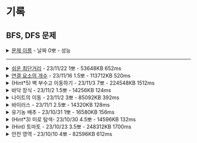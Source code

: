 # 기록
## BFS, DFS 문제


<details>
<summary><a href="">문제 이름</a> - 날짜 0뽀 - 성능</summary>
<div markdown="1">
<ul>
<li>- [문제 링크]() </li>
<li>- 공개한 1등 기록: </li>
<li>- 추정 시간 복잡도: </li>
<li>- 문제 핵심</li>
<li>- 해결 과정</li>
<li>- 다른 코드 감상 및 배울 점</li>
<li>- 궁금하다! 더 공부하고 싶다!</li>
<li>- 하고 싶은 말</li>
<li>- [노션 링크]() - 다른 코드 및 틀린 코드 확인</li>
</ul>
</div>
</details>

------------



<details>
<summary><a href="">쉬운 최단거리</a> - 23/11/22 1뽀 - 53648KB 652ms</summary>
<div markdown="1">
</div>
<ul>
<li><a href="https://www.acmicpc.net/problem/14940">문제 링크</a></li>
<li>공개한 1등 기록: 31152KB 440ms</li>
<li>문제 핵심<ul>
<li>최단 거리는 BFS 사용, 목적지에서의 거리 출력는 visited 처리로 처리</li>
</ul>
</li>
<li>해결 과정<ul>
<li>순차적으로 가야 하기 때문에, 갔던 곳을 visited해야 재방문하지 않고, 시작점은 0 처리</li>
<li>원래 갈 수 있는 땅인 부분 중에서 도달할 수 없는 위치는 sb로 출력 시 -1 처리</li>
</ul>
</li>
<li>다른 코드 감상 및 배울 점<ul>
<li>입력 시 시작을 0, 갈 수 있는 곳이면 -1로 저장하고, result 배열 내의 값을 아예 별개로 queue에 depth 자리를 할당해 0부터 시작해서 이전 depth 값 +1로 처리 → 어차피 해야 할 로직이고, que에 넣을 때 depth 한 자리 더 넣는 건 문제가 되지 않고, sb에 넣을 때가 아니라 result 자체를 바꿔줬다는 점에서 좀 더 나은 듯.</li>
<li>String s = br.readLine(); map[i][j] = s.charAt(j * 2) - &#39;0&#39;; → StringTokenizer 대신 Stirng 그대로 이용</li>
<li>Point 객체 사용!!! → Point[] arr = new Point[]; arr[i] = new Point(x, y);</li>
</ul>
</li>
<li>궁금하다! 더 공부하고 싶다!<ul>
<li>reader.skip(1), writer, switch 문 이용, 상수 이용(Integer.MIN_VALUE + 2 같이 이용 → 왜 이렇게 했을까?) </li>
</ul>
</li>
<li>하고 싶은 말<ul>
<li>우왕!!! 스터디에서 프로그래머스 말고! 이걸로 하는데! 아주! 좋다!!! 진짜 오랜만에 후딱 자신감 있게 풀었지~!~!</li>
</ul>
</li>
<li><a href="https://hannanana.notion.site/_14940-361ef44885844a269ae9259ea2739733?pvs=4">노션 링크</a> - 다른 코드 및 틀린 코드 확인</li>
</ul>
</details>


<details>
<summary><a href="NumberOfConnectionElements.java">연결 요소의 개수</a> - 23/11/16 1.5뽀 - 113712KB 520ms</summary></summary>
<div markdown="1">
<ul>
<li><a href="https://www.acmicpc.net/problem/11724">문제 링크</a></li>
<li>공개한 1등 기록: 14088KB 120ms</li>
<li>문제 핵심<ul>
<li>연결된 곳을 다 탐색하고, 연결되지 않은 곳의 개수 찾기</li>
</ul>
</li>
<li>해결 과정<ul>
<li>연결 요소의 개수란 결국 이어지지 않은 걸 구해야 하기 때문에, bfs로 풂. - queue 연습 위해 bfs 선택</li>
<li>i → j 갈 수 있으면 true인 2차원 배열, 노드 별 visited 확인하는 배열로 bfs 진행</li>
<li>bfs 한 번 할 때마다 1 반환해 cnt에 더하고, cnt는 떨어진 연결 요소의 개수</li>
</ul>
</li>
<li>다른 코드 감상 및 배울 점<ul>
<li>union find 구현</li>
<li>간선의 두 노드가 이미 같은 그룹이면 skip - 간선의 두 노드가 다른 그룹이며 합치고, 두 그룹이 합쳐져서 하나의 그룹이 되었기에 전체 그룹의 개수는 1감소</li>
<li>List < List < Integer> &gt; 이용</li>
</ul>
</li>
<li>궁금하다! 더 공부하고 싶다!<ul>
<li><a href="https://gmlwjd9405.github.io/2018/08/31/algorithm-union-find.html">[알고리즘] Union-Find 알고리즘</a></li>
</ul>
</li>
<li>하고 싶은 말<ul>
<li>역시 그래프에 취약하다.. 좀 더 공부해야만…</li>
</ul>
</li>
<li><a href="https://hannanana.notion.site/_11724-17716061f6f9466ea118c0a193c83511?pvs=4">노션 링크</a> - 다른 코드 및 틀린 코드 확인</li>
</ul>
</div>
</details>

<details>
<summary>(Hint*5) 벽 부수고 이동하기 - 23/11/3 7뽀 - 224548KB 1512ms</summary>
<div markdown="1">
<ul>
<li>공개한 1등 기록: 117336KB 412ms</li>
<li>문제 핵심<ul>
<li>부쉈을 때와 안 부쉈을 때를 나눠서 방문 처리하기.</li>
</ul>
</li>
<li>어려웠던 부분 해결<ul>
<li>힌트 완전 참고 -&gt; 3차원 배열 개념</li>
</ul>
</li>
<li>순위 코드 분석 후 배운 점<ul>
<li>조건을 섬세하게 나눠서 2차원 배열도 가능</li>
</ul>
</li>
<li>보충이 필요한 지식<ul>
<li>조건 나누는 법 공부하기!</li>
<li>3차원 배열 공부하기..!</li>
</ul>
</li>
<li>~칭찬~<ul>
<li>도전을 했다는 점이 가상하다...</li>
</ul>
</li>
</ul>
</div>
</details>


<details>
<summary>바닥 장식 - 23/11/2 1.5뽀 - 14256KB 124ms</summary>
<div markdown="1">
<ul>
<li>공개한 1등 기록: 14212KB 120ms</li>
<li>문제 핵심<ul>
<li>이전 값과 같은 값 찾아서 처리하기!</li>
</ul>
</li>
<li>어려웠던 부분 해결<ul>
<li>같은 값 찾아주기 -&gt;  if-for 로 해결</li>
</ul>
</li>
<li>순위 코드 분석 후 배운 점<ul>
<li>아예 다음 값과 바로 비교해서 조건 분기할 수 있음</li>
<li>boolean 이용해 같은 값인지 판별</li>
<li>이중 for문 하나에 if로만 넣어서 구하기</li>
</ul>
</li>
<li>보충이 필요한 지식<ul>
<li>좀 더 효율적으로 비교하는 방식이 있을까?</li>
</ul>
</li>
<li>~칭찬~<ul>
<li>그래도 조건 비교하는 거 생각해서 바로 만들기는 했다..!</li>
</ul>
</li>
</ul>
</div>
</details>

<details>
<summary> 나이트의 이동 - 23/11/2 3뽀 - 85092KB 392ms</summary>
<div markdown="1">
<ul>
<li>공개한 1등 기록: 65580KB 260ms</li>
<li>문제 핵심<ul>
<li>기본 bfs와 차이는 dxdy 좌표 설정하는 방법</li>
</ul>
</li>
<li>어려웠던 부분 해결<ul>
<li>idx 에러<ul>
<li>입력 시 idx → 2부터 N+2까지..!</li>
<li>idx error가 방지 위해 N+4 크기 설정</li>
<li>idx error 발생해 한 케이스씩 돌려 보니 que 초기화 문제인 걸 발견 → 지역 변수로 초기화해서 오류난 것, 전역 변수 초기화로 해결</li>
</ul>
</li>
<li>depth 찾기<ul>
<li>재귀에서 파라미터 넘겨주는 것처럼 que에 저장할 때 해당 depth+1로 넘겨줌!</li>
<li>depth를 출력하는 위치에 따라 cnt, cnt+1 결정.</li>
</ul>
</li>
</ul>
</li>
<li>순위 코드 분석 후 배운 점<ul>
<li>bfs 내에서 queue를 이용, 파라미터로 start x,y 받는 걸로 대부분 구현</li>
<li>int[]로 cnt[px][py] 해당 위치의 숫자를 cnt로 이용 -&gt; 이건 역시 N+4 선언으로 해결하려면 까다로움.</li>
</ul>
</li>
<li>보충이 필요한 지식<ul>
<li>메서드로 구현한 게 이 로직을 따로 빼 주는 것 외에는 별 의미가 없는 건지? (재귀와 비교할 때, 재귀는 메서드로 빼는 이유를 알겠는데, 이건 모르겠음.)</li>
</ul>
</li>
<li>~칭찬~<ul>
<li>답들이 생각한 거의 그대로여서 뿌듯했다~.~ int[][]로 cnt 값 이용하는 것도 고민해 본 거라 뿌듯!</li>
<li>오. queue 사용법 조금은 알 거 같은 기분? 최근에 Queue int[] 로 사용하는 걸 알게된 게 큰 수확이었다.</li>
</ul>
</li>
</ul>
</div>
</details>


<details>
<summary>바이러스 - 23/11/1 2.5뽀 - 14320KB 128ms</summary>
<div markdown="1">
<ul>
<li>공개한 1등 기록: 13944KB 116ms</li>
<li>문제 핵심<ul>
<li>stack 이용</li>
<li>node로 연결되어 있어서 해당 숫자 담는 1차원 배열 1개와 그래프 방문 가능한지 담은 배열로 갈 곳 탐색</li>
</ul>
</li>
<li>어려웠던 부분 해결<ul>
<li>배열로 주어지지 않아서 그래프 탐색을 어떻게 해야 할지</li>
<li>DFS와 BFS 문제 떠올리며 각 노드 배열에 방문 처리!</li>
</ul>
</li>
<li>순위 코드 분석 후 배운 점<ul>
<li>Map - Integer, List<Integer>&gt 등 이용하는 법! </li>
<li>그래프에 방문처리할 필요 없이 nodeArr에만 하면 됐음</li>
</ul>
</li>
<li>보충이 필요한 지식<ul>
<li>배열로 주어지지 않는 그래프 탐색 연습</li>
</ul>
</li>
<li>~칭찬~<ul>
<li>희미한 정신을 붙잡고 풀이를 떠올렸다!~!~!~!</li>
</ul>
</li>
</ul>
</div>
</details>


<details>
<summary>유기농 배추 - 23/10/31 1뽀 - 16580KB 156ms</summary>
<div markdown="1">
<ul>
<li>공개한 1등 기록: 14292KB 124ms</li>
<li>문제 핵심<ul>
<li>DFS 진행된 구역이 몇 개니? (섬의 개수와 같은 듯)</li>
</ul>
</li>
<li>어려웠던 부분 해결<ul>
<li>wow 진짜 하나도 안 막히고 풂..!</li>
<li>테스트 케이스를 여러 개 돌리면 맨 아래에 엔터 추가해 주면 좋음! → 그러지 않으면 테스트 케이스 이미 돌아간 게 출력된 후에 엔터 치고, 그러면 마지막 출력만 분리됨. 저번에도 이런 일이 있었지..</li>
</ul>
</li>
<li>순위 코드 분석 후 배운 점<ul>
<li>dfs 함수 들어오자마자 방문 처리해 주면, 본문과 for문 내에서 각각 방문 처리하지 않고 단번에 처리 가능. </li>
<li>queue로 구현해 보기..!</li>
<li>dfs 함수 내 dxdy 선언하지 않고 범위 나눠서 풂</li>
<li>무조건 dfs 입장 후 처음에 범위 벗어나는지 검증, boolean 반환해서 true면 answer+1;</li>
<li>|+, ~ 등 이용<pre><code class="lang-java">int BIT = <span class="hljs-number">6</span>, MASK = ~(<span class="hljs-number">-1</span> &lt;&lt; BIT);
<span class="hljs-section">state</span> &amp; MASK
</code></pre>
</li>
</ul>
</li>
<li>보충이 필요한 지식<ul>
<li>System.in.read()로 구현</li>
<li>비트연산자 이용해서 푸는 법</li>
</ul>
</li>
<li>~칭찬~<ul>
<li>와.. dfs는 정말 최고다.... 진짜로 슉슉 풀어서 넘 뿌듯했고 재밌었다... 이제 이건.. 좀 더 높은 단계 풀어봐도 될 듯...</li>
<li>이제 진짜... read(), 비트 연산자를.. 슬슬... 공부할 때가 온다....</li>
</ul>
</li>
</ul>
</div>
</details>



<details>
<summary>(Hint*3) 미로 탐색- 23/10/30 4.5뽀 - 14596KB 132ms</summary>
<div markdown="1">
<ul>
<li>공개한 1등 기록: 14528KB 124ms</li>
<li>문제 핵심<ul>
<li>최소 거리를 구하는 문제 -&gt; BFS</li>
</ul>
</li>
<li>어려웠던 부분 해결<ul>
<li>DFS -&gt; DP 로 접근했으나 힌트 확인 후 BFS...! -&gt; 거의 확인하면서 함...</li>
</ul>
</li>
<li>순위 코드 분석 후 배운 점<ul>
<li>que 사용법</li>
</ul>
</li>
<li>보충이 필요한 지식<ul>
<li>BFS, DFS를... 잘 모르고 있었다... 왜 최단 거리에는 BFS인지!</li>
</ul>
</li>
<li>~어쩌구~<ul>
<li>발상은 꽤나... 근접했으나 BFS로 구현한 적이 거의 없어서 상상을 못했다.. 아자~!</li>
</ul>
</li>
</ul>
</div>
</details>


<details>
<summary> (Hint) 토마토 - 23/10/23 3.5뽀 - 248312KB 1700ms</summary>
<div markdown="1">
<ul>
<li>공개한 1등 기록: 65960KB 296ms</li>
<li><p>문제 핵심</p>
<ul>
<li>해당하는 다수의 점에서 동시에 탐색을 시작하는 것이 관건</li>
<li>얼마 만에 다 탐색했는지 cnt, 방문하지 않은 곳 있다면 -1 출력</li>
<li><p>-1, 1은 이미 방문한 곳 처리</p>
<ul>
<li>이때 boolean[] 기본이 false이므로 0인 곳을 갈 곳 true 처리 및 1인 곳 que에 담기</li>
</ul>
</li>
<li><p>dfs 내부</p>
<ul>
<li>모두 방문한 곳이면 return</li>
<li>que가 빌 때까지 갈 곳이면 방문했다는 처리 후 새로운 que에 담기</li>
<li>que가 비었는지 확인<ul>
<li>비었으면 return(더이상 갈 곳이 없으므로)</li>
<li>비지 않았다면 새로운 que, depth+1 전달하며 dfs 실행,</li>
</ul>
</li>
</ul>
</li>
</ul>
</li>
<li><p>어려웠던 부분 해결</p>
<ul>
<li>처음에 queue 순서랑 empty인 경우 조건 설정하는 법이 헷갈려서 다른 방법 확인 위해 힌트 확인 -&gt; que 이용</li>
<li>if문 위치가 중요 -&gt; 그래야 처음부터 다 익은 경우 등 출력 가능</li>
</ul>
</li>
<li>순위 코드 분석 후 배운 점<ul>
<li>숫자 활용 - 기존 익어있는 곳에 +1 하면서 max 찾을 수 있음. </li>
<li>while 내에 들어가는지, 들어가지 못하는 걸로 분기 나눠 return 가능</li>
<li>처리해야 하는 토마토 개수 세서 조건 설정</li>
</ul>
</li>
<li>보충이 필요한 지식<ul>
<li>자꾸 queue, 재귀 같이 사용 -&gt; queue 제대로 사용하는 법 알기</li>
<li>분기 나누는 법</li>
</ul>
</li>
<li>~칭찬~<ul>
<li>^_^ 아자!!!!! 생각을 좀만 더 촘촘하게 해 보자~!</li>
</ul>
</li>
</ul>
</div>
</details>


<details>
<summary>안전 영역 - 23/10/10 4뽀 - 82596KB 612ms</summary>
<div markdown="1">
<ul>
<li>공개한 1등 기록: 16020KB  208ms</li>
<li>문제 핵심</li>
<ul>
    <li>DFS 들어간 횟수 구하기 </li>    
    <li>방문 조건 외에도 계속 달라지는 height 비교 조건 추가 </li>  
</ul>
<li>어려웠던 부분 해결</li>
<ul>
    <li>2차원 배열 초기화</li>
    <ul>
        <li>Arrays.fill(); for문 돌려 초기화</li>
    </ul>
    <li>조건 설정의 중요성 → 우선 print로 동작 다른 부분 확인, 추후 구조화하고 풀기!(오늘은 아팠다.)</li>
    <ul>
        <li>4 방면 탐색할 때 임시 변수 선언하지 않아 오류</li>
        <li>해당하는 곳인데 방문 처리 안 하고 돌아서 오류</li>
        <li>height 범위 설정 헷갈려 오류(완전 반대로…해버린 초반) </li>
    </ul>
</ul>
<li>순위 코드 분석 후 배운 점</li>
<ul>
    <li>for문 내에서 boolean[] 그냥 new로 초기화 가능</li>
    <li>상하좌우 좌표를 이차원 배열에 총 4쌍 넣어놓고 사용 시 for-each문으로 작성 가능.</li>
    <li>height를 static 필드로 처리 시 dfs(i,j) 유지 가능</li>
    <li>max-height가 1일 때 바로 result=1하고, boolean 배열을 height 기준 높으면 true 저장해 true인 곳만 dfs 돌기</li>
    <li>dfs가 1 return해 cnt에 계속 더하기</li>
    <li>변수 처리 안 하고, x+dx[i]로 범위 확인하고 그대로 파라미터에 넣음</li>
    <ul>
    <li>파라미터에 그냥 넣는 건 아직 depth 정도만 가능. 잘 활용하지 않게 됨.</li>
    </ul>
    <li>모든 걸 true 처리할 필요 X (N+2 크기로 선언해도 조건 설정 잘하면 됨)</li>
</ul>
<li>보충이 필요한 지식</li>
<ul>
    <li>딱히 없음.</li> 
</ul>
<li>~칭찬~</li>
<ul>
<li>최댓값 비교시 Math 함수 드디어! 사용해 봄! </li>
<li>초기화하는 곳, dfs 파라미터 포함 꽤 깔끔하게 짠 거 같아서 뿌듯. </li>
<li>디버깅 시 print 적절한 위치에 넣어서 기대와 다르게 동작하는 부분 잘 파악할 수 있었음.</li>
</ul>
</ul>
</div>
</details>

